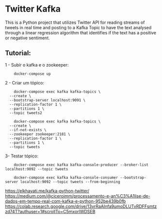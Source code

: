 # Twitter Kafka

This is a Python project that utilizes Twitter API for reading streams of tweets in real time and posting to a Kafka Topic to have the text analysed through a linear regression algorithm that identifies if the text has a positive or negative sentiment.

## Tutorial:

1 - Subir o kafka e o zookeeper:

```
    docker-compose up
```

2 - Criar um tópico:

```
    docker-compose exec kafka kafka-topics \
  --create \
  --bootstrap-server localhost:9091 \
  --replication-factor 1 \
  --partitions 1 \
  --topic tweets2
```

```
    docker-compose exec kafka kafka-topics \
  --create \
  --if-not-exists \
  --zookeeper zookeeper:2181 \
  --replication-factor 1 \
  --partitions 1 \
  --topic tweets
```

3- Testar tópico:

```
    docker-compose exec kafka kafka-console-producer --broker-list localhost:9092 --topic tweets
```

```
    docker-compose exec kafka kafka-console-consumer --bootstrap-server localhost:9092 --topic tweets --from-beginning
```

https://elkhayati.me/kafka-python-twitter/
https://medium.com/@cicerojmm/processamento-e-an%C3%A1lise-de-dados-em-tempo-real-com-kafka-e-python-952be439b0fb
https://colab.research.google.com/drive/13vrRaAInfa9umoDLUTvRDFFsmtzzd74T?authuser=1#scrollTo=C5mxorlWDSEB
